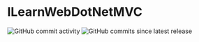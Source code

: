 # ILearnWebDotNetMVC
![GitHub commit activity](https://img.shields.io/github/commit-activity/y/NathanScriptor/ILearnWebDotNetMVC)
![GitHub commits since latest release](https://img.shields.io/github/commits-since/NathanScriptor/ILearnWebDotNetMVC/latest)


